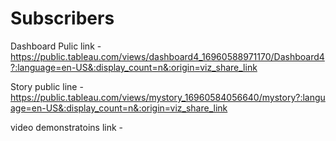 # Subscribers


Dashboard Pulic link - https://public.tableau.com/views/dashboard4_16960588971170/Dashboard4?:language=en-US&:display_count=n&:origin=viz_share_link

Story public line - https://public.tableau.com/views/mystory_16960584056640/mystory?:language=en-US&:display_count=n&:origin=viz_share_link

video demonstratoins link -
